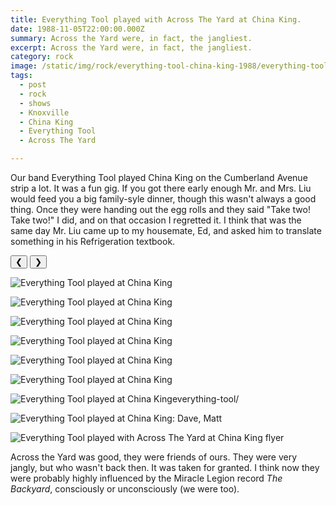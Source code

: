 ```yaml
---
title: Everything Tool played with Across The Yard at China King.
date: 1988-11-05T22:00:00.000Z
summary: Across the Yard were, in fact, the jangliest.
excerpt: Across the Yard were, in fact, the jangliest.
category: rock
image: /static/img/rock/everything-tool-china-king-1988/everything-tool-china-king-nov-5-1988.jpg
tags:
  - post 
  - rock
  - shows
  - Knoxville
  - China King
  - Everything Tool
  - Across The Yard

---
```


Our band Everything Tool played China King on the Cumberland Avenue strip a lot. It was a fun gig. If you got there early enough Mr. and Mrs. Liu would feed you a big family-syle dinner, though this wasn't always a good thing. Once they were handing out the egg rolls and they said "Take two! Take two!" I did, and on that occasion I regretted it. I think that was the same day Mr. Liu came up to my housemate, Ed, and asked him to translate something in his Refrigeration textbook.

<div id="viewport">
    <button id="buttonPrevious">&#10094;</button>
    <button id="buttonNext">&#10095;</button>

![Everything Tool played at China King](/static/img/rock/everything-tool/everything-tool-china-king-1988/everything-tool-china-king-1.jpg "Everything Tool played at China King")

![Everything Tool played at China King](/static/img/rock/everything-tool/everything-tool-china-king-1988/everything-tool-china-king-3.jpg "Everything Tool played at China King")

![Everything Tool played at China King](/static/img/rock/everything-tool/everything-tool-china-king-1988/everything-tool-china-king-4.jpg "Everything Tool played at China King")

![Everything Tool played at China King](/static/img/rock/everything-tool/everything-tool-china-king-1988/everything-tool-china-king-5.jpg "Everything Tool played at China King")

![Everything Tool played at China King](/static/img/rock/everything-tool/everything-tool-china-king-1988/everything-tool-china-king-6.jpg "Everything Tool played at China King")

![Everything Tool played at China King](/static/img/rock/everything-tool/everything-tool-china-king-1988/everything-tool-china-king-7.jpg "Everything Tool played at China King")

![Everything Tool played at China King](/static/img/rock/everything-tool/everything-tool-china-king-1988/everything-tool-china-king-8.jpg "Everything Tool played at China King")everything-tool/

![Everything Tool played at China King: Dave, Matt](/static/img/rock/everything-tool/everything-tool-china-king-1988/everything-tool-china-king-9.jpg "Everything Tool played at China King: Dave Matt")

![Everything Tool played with Across The Yard at China King flyer](/static/img/rock/everything-tool/everything-tool-china-king-nov-5-1988.jpg "Everything Tool played with Across The Yard at China King flyer")

</div>
<div id="caption"></div>

Across the Yard was good, they were friends of ours. They were very jangly, but who wasn't back then. It was taken for granted. I think now they were probably highly influenced by the Miracle Legion record _The Backyard_, consciously or unconsciously (we were too).